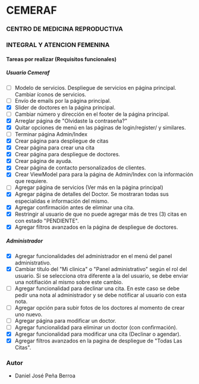 ﻿# CEMERAF
### CENTRO DE MEDICINA REPRODUCTIVA 
### INTEGRAL Y ATENCION FEMENINA

#### Tareas por realizar (Requisitos funcionales)

##### Usuario Cemeraf
- [ ] Modelo de servicios. Despliegue de servicios en página principal. Cambiar íconos de servicios.
- [ ] Envío de emails por la página principal.
- [x] Slider de doctores en la página principal.
- [ ] Cambiar número y dirección en el footer de la página principal.
- [x] Arreglar página de "Olvidaste la contraseña?"
- [x] Quitar opciones de menú en las páginas de login/register/ y similares.
- [ ] Terminar página Admin/Index 
- [x] Crear página para despliegue de citas
- [x] Crear página para crear una cita
- [x] Crear página para despliegue de doctores.
- [x] Crear página de ayuda.
- [x] Crear página de contacto personalizados de clientes.
- [x] Crear ViewModel para para la página de Admin/Index con la información que requiere.
- [ ] Agregar página de servicios (Ver más en la página principal)
- [x] Agregar página de detalles del Doctor. Se mostraran todas sus especialidas e información del mismo.
- [x] Agregar confirmación antes de eliminar una cita.
- [x] Restringir al usuario de que no puede agregar más de tres (3) citas en con estado "PENDIENTE".
- [x] Agregar filtros avanzados en la página de despliegue de doctores. 

##### Administrador
- [x] Agregar funcionalidades del administrador en el menú del panel administrativo. 
- [x] Cambiar título del "Mi clinica" o "Panel administrativo" según el rol del usuario. Si se selecciona otra diferente a la del usuario, se debe enviar una notifiación al mismo sobre este cambio.
- [ ] Agregar funcionalidad para declinar una cita. En este caso se debe pedir una nota al administrador y se debe notificar al usuario con esta nota.
- [ ] Agregar opción para subir fotos de los doctores al momento de crear uno nuevo. 
- [ ] Agregar página para modificar un doctor. 
- [ ] Agregar funcionalidad para eliminar un doctor (con confirmación). 
- [x] Agregar funcionalidad para modificar una cita (Declinar o agendar). 
- [x] Agregar filtros avanzados en la pagina de despliegue de "Todas Las Citas". 

### Autor
* Daniel José Peña Berroa


